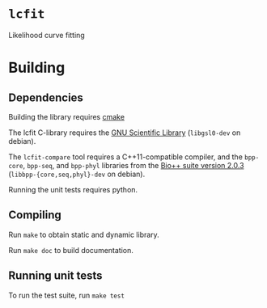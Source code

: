 # `lcfit`

Likelihood curve fitting

# Building

## Dependencies

Building the library requires [cmake][1]

The lcfit C-library requires the [GNU Scientific Library][2] (`libgsl0-dev` on debian).

The `lcfit-compare` tool requires a C++11-compatible compiler, and the `bpp-core`, `bpp-seq`, and `bpp-phyl` libraries from the [Bio++ suite version 2.0.3][3] (`libbpp-{core,seq,phyl}-dev` on debian).

Running the unit tests requires python.

## Compiling

Run `make` to obtain static and dynamic library.

Run `make doc` to build documentation.

## Running unit tests

To run the test suite, run `make test`

[1]: http://www.cmake.org
[2]: http://www.gnu.org/s/gsl
[3]: http://biopp.univ-montp2.fr
